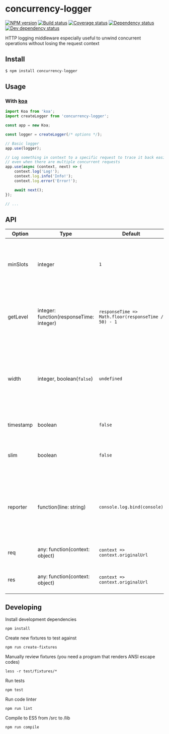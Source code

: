 # concurrency-logger
[![NPM version][npm-image]][npm-url]
[![Build status][travis-image]][travis-url]
[![Coverage status][coveralls-image]][coveralls-url]
[![Dependency status][david-dm-image]][david-dm-url]
[![Dev dependency status][david-dm-dev-image]][david-dm-dev-url]

HTTP logging middleware especially useful to unwind concurrent operations without losing the request context

## Install
```bash
$ npm install concurrency-logger
```

## Usage
### With [koa](https://github.com/koajs/koa)
```js
import Koa from 'koa';
import createLogger from 'concurrency-logger';

const app = new Koa;

const logger = createLogger(/* options */);

// Basic logger
app.use(logger);

// Log something in context to a specific request to trace it back easily,
// even when there are multiple concurrent requests
app.use(async (context, next) => {
    context.log('Log!');
    context.log.info('Info!');
    context.log.error('Error!');

    await next();
});

// ...
```

## API
| Option | Type | Default | Description | Example |
| ---- | ---- | ------- | ----------- | ------- |
| minSlots | integer | `1` | Amount of space that is provisioned to display concurrent request lanes. Number of lanes will automatically scale up as the number of concurrent requests grow. | `3`
| getLevel | integer: function(responseTime: integer) | `responseTime => Math.floor(responseTime / 50) - 1` | Map response time to alert level. Alert levels go from 0 (default color) to 6 (dark red). By default that means `<100ms: 0`, `<150ms: 1` `<200ms: 2`, ..., `>=350ms: 6`. | `responseTime => Math.floor(responseTime / 100)`
| width | integer, boolean(`false`) | `undefined` | If no width is provided, it will be dynamically read from `process.stdout.columns`. Pass in an integer to break all lines according to the specified fixed (terminal character) width. Pass in `false` if you want the lines not to break at all. | `80`, `132`, `false`
| timestamp | boolean | `false` | Print localized timestamp for every requests. | `true`, `false`
| slim | boolean | `false` | "Slim mode": don't use an extra character between request lanes to shrink width, but make them harder to separate visually. | `true`, `false`
| reporter | function(line: string) | `console.log.bind(console)` | Specify a function that handles the output lines. Write to terminal or stream to a log file, for example. Note that the log contains ANSI color codes, so you might need a program that can read those. E.g. `less -r requests.log` | `line => logStream.write(line + '\n')`
| req | any: function(context: object) | `context => context.originalUrl` | Attach additional information to the request log line. | `context => context.originalUrl + '\n' + context.get('User-Agent')`
| res | any: function(context: object) | `context => context.originalUrl` | Attach additional information to the response log line. | `context => context.originalUrl + '\n' + context.get('User-Agent')`

## Developing
Install development dependencies
```
npm install
```

Create new fixtures to test against
```
npm run create-fixtures
```

Manually review fixtures (you need a program that renders ANSI escape codes)
```
less -r test/fixtures/*
```

Run tests
```
npm test
```

Run code linter
```
npm run lint
```

Compile to ES5 from /src to /lib
```
npm run compile
```

[npm-url]: https://npmjs.org/package/concurrency-logger
[npm-image]: https://badge.fury.io/js/concurrency-logger.svg
[travis-url]: https://travis-ci.org/PabloSichert/concurrency-logger
[travis-image]: http://img.shields.io/travis/PabloSichert/concurrency-logger.svg
[coveralls-url]:https://coveralls.io/r/PabloSichert/concurrency-logger
[coveralls-image]:https://coveralls.io/repos/PabloSichert/concurrency-logger/badge.svg
[david-dm-url]:https://david-dm.org/PabloSichert/concurrency-logger
[david-dm-image]:https://david-dm.org/PabloSichert/concurrency-logger.svg
[david-dm-dev-url]:https://david-dm.org/PabloSichert/concurrency-logger#info=devDependencies
[david-dm-dev-image]:https://david-dm.org/PabloSichert/concurrency-logger/dev-status.svg
